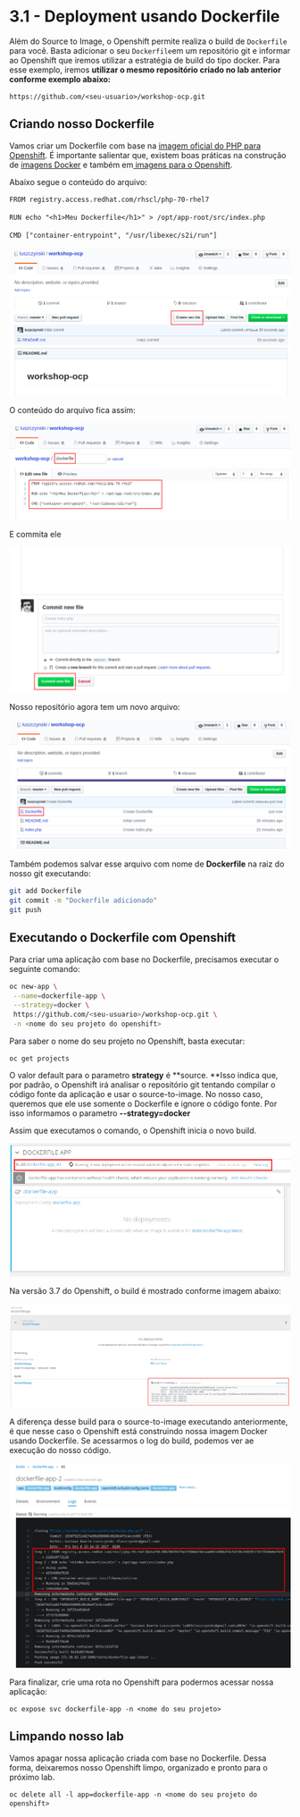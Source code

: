 # 3.1 - Deployment usando Dockerfile

Além do Source to Image, o Openshift permite realiza o build de `Dockerfile` para você. Basta adicionar o seu `Dockerfile`em um repositório git e informar ao Openshift que iremos utilizar a estratégia de build do tipo docker. Para esse exemplo, iremos **utilizar o mesmo repositório criado no lab anterior **conforme exemplo abaixo**:**

```text
https://github.com/<seu-usuario>/workshop-ocp.git
```

## Criando nosso Dockerfile

Vamos criar um Dockerfile com base na [imagem oficial do PHP para Openshift](https://access.redhat.com/containers/#/registry.access.redhat.com/rhscl/php-70-rhel7). É importante salientar que, existem boas práticas na construção de [imagens Docker](https://docs.openshift.com/container-platform/3.7/creating_images/guidelines.html#general-container-image-guidelines) e também em[ imagens para o Openshift](https://docs.openshift.com/container-platform/3.7/creating_images/guidelines.html#openshift-specific-guidelines).

Abaixo segue o conteúdo do arquivo:

```text
FROM registry.access.redhat.com/rhscl/php-70-rhel7

RUN echo "<h1>Meu Dockerfile</h1>" > /opt/app-root/src/index.php

CMD ["container-entrypoint", "/usr/libexec/s2i/run"]
```

![](../.gitbook/assets/selection_240.png)

O conteúdo do arquivo fica assim:

![](../.gitbook/assets/selection_249%20%281%29.png)

E commita ele

![](../.gitbook/assets/selection_242%20%281%29.png)

Nosso repositório agora tem um novo arquivo:

![](../.gitbook/assets/selection_250.png)

Também podemos salvar esse arquivo com nome de **Dockerfile** na raiz do nosso git executando:

```bash
git add Dockerfile
git commit -m "Dockerfile adicionado"
git push
```

## Executando o Dockerfile com Openshift

Para criar uma aplicação com base no Dockerfile, precisamos executar o seguinte comando:

```bash
oc new-app \
 --name=dockerfile-app \
 --strategy=docker \
 https://github.com/<seu-usuario>/workshop-ocp.git \
 -n <nome do seu projeto do openshift>
```

Para saber o nome do seu projeto no Openshift, basta executar:

```text
oc get projects
```

O valor default para o parametro **strategy** é **source. **Isso indica que, por padrão, o Openshift irá analisar o repositório git tentando compilar o código fonte da aplicação e usar o source-to-image. No nosso caso, queremos que ele use somente o Dockerfile e ignore o código fonte. Por isso informamos o parametro **--strategy=docker**

Assim que executamos o comando, o Openshift inicia o novo build.

![](../.gitbook/assets/selection_044.png)

Na versão 3.7 do Openshift, o build é mostrado conforme imagem abaixo:

![](../.gitbook/assets/selection_251.png)

A diferença desse build para o source-to-image executando anteriormente, é que nesse caso o Openshift está construindo nossa imagem Docker usando Dockerfile. Se acessarmos o log do build, podemos ver ae execução do nosso código.

![](../.gitbook/assets/selection_046%20%281%29.png)

Para finalizar, crie uma rota no Openshift para podermos acessar nossa aplicação:

```text
oc expose svc dockerfile-app -n <nome do seu projeto>
```

## Limpando nosso lab

Vamos apagar nossa aplicação criada com base no Dockerfile. Dessa forma, deixaremos nosso Openshift limpo, organizado e pronto para o próximo lab.

```text
oc delete all -l app=dockerfile-app -n <nome do seu projeto do openshift>
```

